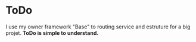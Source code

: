 # ToDo
<MTMarkdownOptions output='html4'>
    <p>I use my owner framework "Base" to routing service and estruture for a big projet. <strong>ToDo is simple to understand.</strong></p>
</MTMarkdownOptions>

